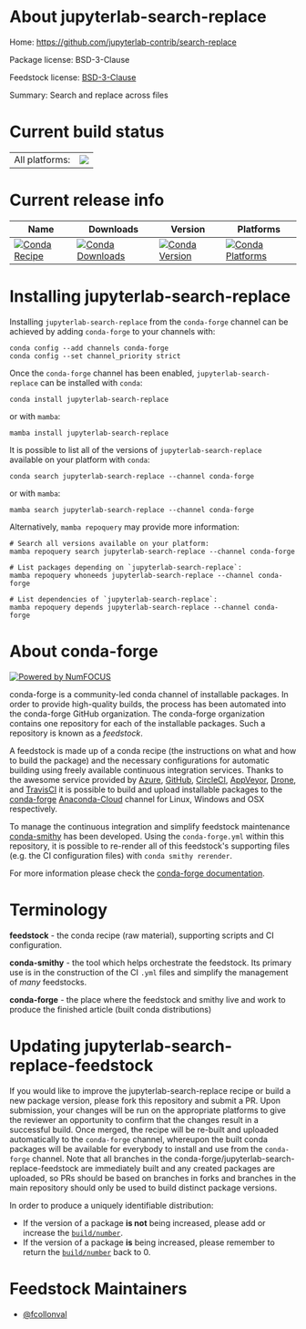 About jupyterlab-search-replace
===============================

Home: https://github.com/jupyterlab-contrib/search-replace

Package license: BSD-3-Clause

Feedstock license: [BSD-3-Clause](https://github.com/conda-forge/jupyterlab-search-replace-feedstock/blob/main/LICENSE.txt)

Summary: Search and replace across files

Current build status
====================


<table><tr><td>All platforms:</td>
    <td>
      <a href="https://dev.azure.com/conda-forge/feedstock-builds/_build/latest?definitionId=16028&branchName=main">
        <img src="https://dev.azure.com/conda-forge/feedstock-builds/_apis/build/status/jupyterlab-search-replace-feedstock?branchName=main">
      </a>
    </td>
  </tr>
</table>

Current release info
====================

| Name | Downloads | Version | Platforms |
| --- | --- | --- | --- |
| [![Conda Recipe](https://img.shields.io/badge/recipe-jupyterlab--search--replace-green.svg)](https://anaconda.org/conda-forge/jupyterlab-search-replace) | [![Conda Downloads](https://img.shields.io/conda/dn/conda-forge/jupyterlab-search-replace.svg)](https://anaconda.org/conda-forge/jupyterlab-search-replace) | [![Conda Version](https://img.shields.io/conda/vn/conda-forge/jupyterlab-search-replace.svg)](https://anaconda.org/conda-forge/jupyterlab-search-replace) | [![Conda Platforms](https://img.shields.io/conda/pn/conda-forge/jupyterlab-search-replace.svg)](https://anaconda.org/conda-forge/jupyterlab-search-replace) |

Installing jupyterlab-search-replace
====================================

Installing `jupyterlab-search-replace` from the `conda-forge` channel can be achieved by adding `conda-forge` to your channels with:

```
conda config --add channels conda-forge
conda config --set channel_priority strict
```

Once the `conda-forge` channel has been enabled, `jupyterlab-search-replace` can be installed with `conda`:

```
conda install jupyterlab-search-replace
```

or with `mamba`:

```
mamba install jupyterlab-search-replace
```

It is possible to list all of the versions of `jupyterlab-search-replace` available on your platform with `conda`:

```
conda search jupyterlab-search-replace --channel conda-forge
```

or with `mamba`:

```
mamba search jupyterlab-search-replace --channel conda-forge
```

Alternatively, `mamba repoquery` may provide more information:

```
# Search all versions available on your platform:
mamba repoquery search jupyterlab-search-replace --channel conda-forge

# List packages depending on `jupyterlab-search-replace`:
mamba repoquery whoneeds jupyterlab-search-replace --channel conda-forge

# List dependencies of `jupyterlab-search-replace`:
mamba repoquery depends jupyterlab-search-replace --channel conda-forge
```


About conda-forge
=================

[![Powered by
NumFOCUS](https://img.shields.io/badge/powered%20by-NumFOCUS-orange.svg?style=flat&colorA=E1523D&colorB=007D8A)](https://numfocus.org)

conda-forge is a community-led conda channel of installable packages.
In order to provide high-quality builds, the process has been automated into the
conda-forge GitHub organization. The conda-forge organization contains one repository
for each of the installable packages. Such a repository is known as a *feedstock*.

A feedstock is made up of a conda recipe (the instructions on what and how to build
the package) and the necessary configurations for automatic building using freely
available continuous integration services. Thanks to the awesome service provided by
[Azure](https://azure.microsoft.com/en-us/services/devops/), [GitHub](https://github.com/),
[CircleCI](https://circleci.com/), [AppVeyor](https://www.appveyor.com/),
[Drone](https://cloud.drone.io/welcome), and [TravisCI](https://travis-ci.com/)
it is possible to build and upload installable packages to the
[conda-forge](https://anaconda.org/conda-forge) [Anaconda-Cloud](https://anaconda.org/)
channel for Linux, Windows and OSX respectively.

To manage the continuous integration and simplify feedstock maintenance
[conda-smithy](https://github.com/conda-forge/conda-smithy) has been developed.
Using the ``conda-forge.yml`` within this repository, it is possible to re-render all of
this feedstock's supporting files (e.g. the CI configuration files) with ``conda smithy rerender``.

For more information please check the [conda-forge documentation](https://conda-forge.org/docs/).

Terminology
===========

**feedstock** - the conda recipe (raw material), supporting scripts and CI configuration.

**conda-smithy** - the tool which helps orchestrate the feedstock.
                   Its primary use is in the construction of the CI ``.yml`` files
                   and simplify the management of *many* feedstocks.

**conda-forge** - the place where the feedstock and smithy live and work to
                  produce the finished article (built conda distributions)


Updating jupyterlab-search-replace-feedstock
============================================

If you would like to improve the jupyterlab-search-replace recipe or build a new
package version, please fork this repository and submit a PR. Upon submission,
your changes will be run on the appropriate platforms to give the reviewer an
opportunity to confirm that the changes result in a successful build. Once
merged, the recipe will be re-built and uploaded automatically to the
`conda-forge` channel, whereupon the built conda packages will be available for
everybody to install and use from the `conda-forge` channel.
Note that all branches in the conda-forge/jupyterlab-search-replace-feedstock are
immediately built and any created packages are uploaded, so PRs should be based
on branches in forks and branches in the main repository should only be used to
build distinct package versions.

In order to produce a uniquely identifiable distribution:
 * If the version of a package **is not** being increased, please add or increase
   the [``build/number``](https://docs.conda.io/projects/conda-build/en/latest/resources/define-metadata.html#build-number-and-string).
 * If the version of a package **is** being increased, please remember to return
   the [``build/number``](https://docs.conda.io/projects/conda-build/en/latest/resources/define-metadata.html#build-number-and-string)
   back to 0.

Feedstock Maintainers
=====================

* [@fcollonval](https://github.com/fcollonval/)

